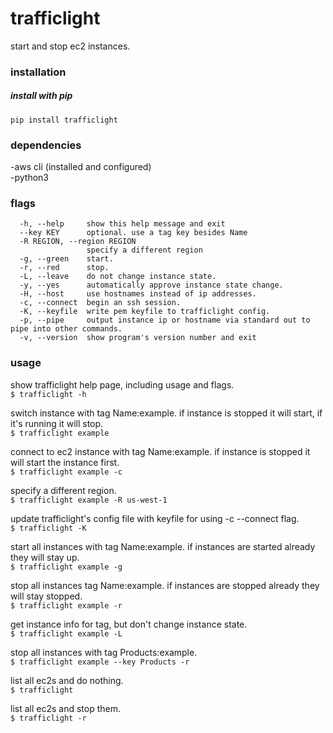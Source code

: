 # trafficlight  
  
start and stop ec2 instances.  
  
### installation  
  
##### install with pip  
  
`pip install trafficlight`  
  
### dependencies   
  
-aws cli (installed and configured)  
-python3     

### flags  
```
  -h, --help     show this help message and exit  
  --key KEY      optional. use a tag key besides Name  
  -R REGION, --region REGION
                 specify a different region
  -g, --green    start.  
  -r, --red      stop.  
  -L, --leave    do not change instance state.
  -y, --yes      automatically approve instance state change.  
  -H, --host     use hostnames instead of ip addresses.  
  -c, --connect  begin an ssh session.  
  -K, --keyfile  write pem keyfile to trafficlight config.  
  -p, --pipe     output instance ip or hostname via standard out to pipe into other commands.  
  -v, --version  show program's version number and exit  
```
  
### usage  
  
show trafficlight help page, including usage and flags.  
`$ trafficlight -h`  
   
switch instance with tag Name:example. if instance is stopped it will start, if it's running it will stop.   
`$ trafficlight example`   
  
connect to ec2 instance with tag Name:example. if instance is stopped it will start the instance first.  
`$ trafficlight example -c`  
  
specify a different region.   
`$ trafficlight example -R us-west-1`   
   
update trafficlight's config file with keyfile for using -c --connect flag.  
`$ trafficlight -K`  
  
start all instances with tag Name:example. if instances are started already they will stay up.   
`$ trafficlight example -g`   
   
stop all instances tag Name:example. if instances are stopped already they will stay stopped.   
`$ trafficlight example -r`   
   
get instance info for tag, but don't change instance state.   
`$ trafficlight example -L`   
   
stop all instances with tag Products:example.    
`$ trafficlight example --key Products -r`   
   
list all ec2s and do nothing.  
`$ trafficlight`  
  
list all ec2s and stop them.  
`$ trafficlight -r`  
